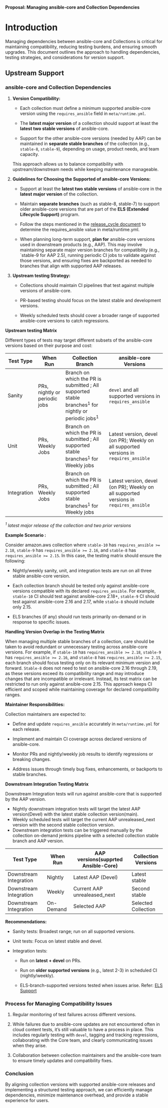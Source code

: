 **Proposal: Managing ansible-core and Collection Dependencies**

# **Introduction**

Managing dependencies between ansible-core and Collections is critical for maintaining compatibility, reducing testing burdens, and ensuring smooth upgrades. This document outlines the approach to handling dependencies, testing strategies, and considerations for version support.

## **Upstream Support**
### **ansible-core and Collection Dependencies**

1. **Version Compatibility:**

	- Each collection must define a minimum supported ansible-core version using the `requires_ansible` field in `meta/runtime.yml`.
     
	- The **latest major version** of a collection should support at least the **latest two stable versions** of ansible-core.
    
	- Support for the other ansible-core versions (needed by AAP) can be maintained in **separate stable branches** of the collection (e.g., `stable-8`, `stable-9`), depending on usage, product needs, and team capacity.
	
	This approach allows us to balance compatibility with upstream/downstream needs while keeping maintenance manageable.

        
2.  **Guidelines for Choosing the Supported  of ansible-core Versions:**
    
           
    - Support at least the **latest two stable versions** of ansible-core in the **latest major version** of the collection.
        
    - Maintain **separate branches** (such as stable-8, stable-7) to support older ansible-core versions that are part of the **ELS (Extended Lifecycle Support)** program.     
            
    - Follow the steps mentioned in the [release_cycle document](https://github.com/ansible-collections/cloud-content-handbook/blob/main/Releases/release_cycles.md#major-releases) to determine the  requires_ansible value in meta/runtime.yml.
        
    - When planning long-term support, **plan for** ansible-core versions used in downstream products (e.g., AAP). This may involve maintaining separate major version branches for compatibility (e.g., `stable-9 for AAP 2.5), running periodic CI jobs to validate against those versions, and ensuring fixes are backported as needed to branches that align with supported AAP releases.
    
3. **Upstream testing Strategy:**
    
    - Collections should maintain CI pipelines that test against multiple versions of ansible-core.
        
    - PR-based testing should focus on the latest stable and development versions.
        
    - Weekly scheduled tests should cover a broader range of supported ansible-core versions to catch regressions.

**Upstream testing Matrix**

  Different types of tests may target different subsets of the ansible-core versions based on their purpose and cost:

| Test Type   | When Run                      | Collection Branch                                                                                        | ansible-core Versions                                                                 |
| ----------- | ----------------------------- | -------------------------------------------------------------------------------------------------------- | ------------------------------------------------------------------------------------- |
| Sanity      | PRs, nightly or periodic jobs | Branch on which the PR is submitted ; All supported stable branches$^1$ for nightly or periodic jobs$^1$ | `devel` and all supported versions in `requires_ansible`                              |
| Unit        | PRs, Weekly Jobs              | Branch on which the PR is submitted ; All supported stable branches$^1$ for Weekly jobs                  | Latest version, devel (on PR); Weekly on all supported versions in `requires_ansible` |
| Integration | PRs, Weekly Jobs              | Branch on which the PR is submitted ; All supported stable branches$^1$ for Weekly jobs                  | Latest version, devel (on PR); Weekly on all supported versions in `requires_ansible` |
_$^1$ latest major release of the collection and two prior versions_

**Example Scenario :**

Consider amazon.aws collection where `stable-10` has `requires_ansible >= 2.18`, `stable-9` has `requires_ansible >= 2.16`, and `stable-8` has `requires_ansible >= 2.15`. In this case, the testing matrix should ensure the following:

- Nightly/weekly sanity, unit, and integration tests are run on all three stable ansible-core version.
    
- Each collection branch should be tested only against ansible-core versions compatible with its declared `requires_ansible`. For example, `stable-10` CI should test against ansible-core 2.18+, `stable-9` CI should test against ansible-core 2.16 and 2.17, while `stable-8` should include only 2.15.
    
- ELS branches (if any) should run tests primarily on-demand or in response to specific issues.
    
**Handling Version Overlap in the Testing Matrix**

When managing multiple stable branches of a collection, care should be taken to avoid redundant or unnecessary testing across ansible-core versions. For example, if `stable-10` has `requires_ansible >= 2.18`, `stable-9` has `requires_ansible >= 2.16`, and `stable-8` has `requires_ansible >= 2.15`, each branch should focus testing only on its relevant minimum version and forward. `Stable-8` does not need to test on ansible-core 2.16 through 2.19, as these versions exceed its compatibility range and may introduce changes that are incompatible or irrelevant. Instead, its test matrix can be restricted to run only against ansible-core 2.15. This approach keeps CI efficient and scoped while maintaining coverage for declared compatibility ranges.

**Maintainer Responsibilities:**

Collection maintainers are expected to:

- Define and update `requires_ansible` accurately in `meta/runtime.yml` for each release.
    
- Implement and maintain CI coverage across declared versions of ansible-core.
    
- Monitor PRs and nightly/weekly job results to identify regressions or breaking changes.
    
- Address issues through timely bug fixes, enhancements, or backports to stable branches.

**Downstream Integration Testing Matrix**

  Downstream Integration tests will run against ansible-core that is supported by the AAP version.
  - Nightly downstream integration tests will target the latest AAP version(Devel) with the latest stable collection version(main).
  - Weekly scheduled tests will target the current AAP unrealeased_next version with the second stable collection version.
  - Downstream integration tests can be triggered manually by the collection on-demand jenkins pipeline with a selected collection stable branch and AAP version. 
  

| Test Type   | When Run         | AAP versions(supprted Ansible-Core)       | Collection Versions  |
| ----------- | ---------------- | ---------------- | ----------------------------------------------------- |
| Downstream Integration      | Nightly   | Latest AAP (Devel)  | Latest stable
| Downstream Integration      | Weekly    | Current AAP unrealeased_next   | Second stable     |
| Downstream Integration | On-Demand | Selected AAP | Selected Collection


**Recommendations:**
       
   - Sanity tests: Broadest range; run on all supported versions.

   -  Unit tests: Focus on latest stable and devel.

   -  Integration tests:

        -  Run on **latest + devel** on PRs.

        -  Run on **older supported versions** (e.g., latest 2-3) in scheduled CI (nightly/weekly).

        -  ELS-branch-supported versions tested when issues arise. Refer: [ELS Support](../ELS_support.md)
            

### **Process for Managing Compatibility Issues**

1. Regular monitoring of test failures across different versions.
    
2. While failures due to ansible-core updates are not encountered often in cloud content tests, it’s still valuable to have a process in place. This includes regularly testing with `devel`, tagging and tracking regressions, collaborating with the Core team, and clearly communicating issues when they arise.
    
3. Collaboration between collection maintainers and the ansible-core team to ensure timely updates and compatibility fixes.
    

### **Conclusion**

By aligning collection versions with supported ansible-core releases and implementing a structured testing approach, we can efficiently manage dependencies, minimize maintenance overhead, and provide a stable experience for users.

